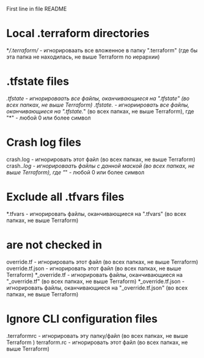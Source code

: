 First line in file README

# Local .terraform directories
**/.terraform/* - игнорироваать все вложенное в папку ".terraform" (где бы эта папка не находилась, не выше Terraform по иерархии) 

# .tfstate files
*.tfstate - игнорироваать все файлы, оканчивающиеся на ".tfstate" (во всех папках, не выше Terraform)
*.tfstate.* - игнориировать все файлы, оканчивающиеся на ".tfstate.*" (во всех папках, не выше Terraform), где "*" - любой 0 или более символ

# Crash log files
crash.log - игнорировать этот файл (во всех папках, не выше Terraform)
crash.*.log - игнорироваать файлы с данной маской (во всех папках, не выше Terraform), где "*" - любой 0 или более символ

# Exclude all .tfvars files
*.tfvars - игнорировать файлы, оканчивающиеся на ".tfvars" (во всех папках, не выше Terraform)

# are not checked in
override.tf - игнорировать этот файл (во всех папках, не выше Terraform)
override.tf.json - игнорировать этот файл (во всех папках, не выше Terraform)
*_override.tf - игнорировать файлы, оканчивающиеся на "_override.tf" (во всех папках, не выше Terraform)
*_override.tf.json - игнорировать файлы, оканчивающиеся на "_override.tf.json" (во всех папках, не выше Terraform)

# Ignore CLI configuration files
.terraformrc - игнорировать эту папку/файл (во всех папках, не выше Terraform ) 
terraform.rc - игнорировать этот файл (во всех папках, не выше Terraform)
